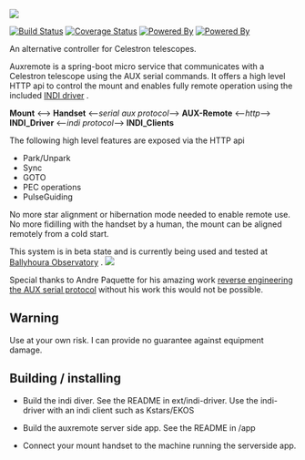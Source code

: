 ![](https://raw.githubusercontent.com/dokeeffe/auxremote/master/auxremote.png)

[![Build Status](https://travis-ci.org/dokeeffe/auxremote.svg?branch=master)](https://travis-ci.org/dokeeffe/auxremote) 
[![Coverage Status](https://codecov.io/github/dokeeffe/auxremote/coverage.svg?precision=1)](https://codecov.io/gh/dokeeffe/auxremote)
[![Powered By](https://img.shields.io/badge/powered%20by-springframework-green.svg)](http://projects.spring.io/spring-boot/)
[![Powered By](https://img.shields.io/badge/powered%20by-INDI-green.svg)](http://indilib.org/)

An alternative controller for Celestron telescopes. 

Auxremote is a spring-boot micro service that communicates with a Celestron telescope using the AUX serial commands.
It offers a high level HTTP api to control the mount and enables fully remote operation using the included [ INDI driver](https://github.com/dokeeffe/auxremote/tree/master/ext/indi-driver) .

**Mount** <--> **Handset** <--*serial aux protocol*--> **AUX-Remote** <--*http*--> **INDI_Driver** <--*indi protocol*--> **INDI_Clients**

The following high level features are exposed via the HTTP api

* Park/Unpark
* Sync
* GOTO
* PEC operations
* PulseGuiding

No more star alignment or hibernation mode needed to enable remote use. No more fidilling with the handset by a human, the mount can be aligned remotely from a cold start.

This system is in beta state and is currently being used and tested at [Ballyhoura Observatory](https://twitter.com/ballyhourastars) .
![](http://52-8.xyz/images/allsky.gif)

Special thanks to Andre Paquette for his amazing work [reverse engineering the AUX serial protocol](http://www.paquettefamily.ca/nexstar/NexStar_AUX_Commands_10.pdf) without his work this would not be possible.

## Warning

Use at your own risk. I can provide no guarantee against equipment damage.


## Building / installing

* Build the indi diver. See the README in ext/indi-driver. Use the indi-driver with an indi client such as Kstars/EKOS

* Build the auxremote server side app. See the README in /app

* Connect your mount handset to the machine running the serverside app.